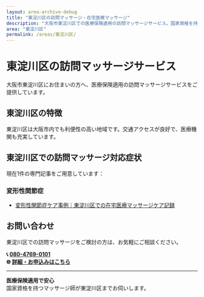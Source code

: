 ```yaml
---
layout: area-archive-debug
title: "東淀川区の訪問マッサージ・在宅医療マッサージ"
description: "大阪市東淀川区での医療保険適用の訪問マッサージサービス。国家資格を持つマッサージ師が地域密着でサポート。1記事掲載中。"
area: "東淀川区"
permalink: /areas/東淀川区/
---
```


# 東淀川区の訪問マッサージサービス

大阪市東淀川区にお住まいの方へ、医療保険適用の訪問マッサージサービスをご提供しています。

## 東淀川区の特徴

東淀川区は大阪市内でも利便性の高い地域です。交通アクセスが良好で、医療機関も充実しています。

## 東淀川区での訪問マッサージ対応症状

現在1件の専門記事をご用意しています：


### 変形性関節症

- [変形性関節症ケア事例｜東淀川区での在宅医療マッサージケア記録](/case_study/osteoarthritis-case-higashiyodogawa/)


## お問い合わせ

東淀川区での訪問マッサージをご検討の方は、お気軽にご相談ください。

**📞 [080-4769-0101](tel:080-4769-0101)**  
**🌐 [詳細・お申込みはこちら](https://peraichi.com/landing_pages/view/himawari-massage/)**

---

**医療保険適用で安心**  
国家資格を持つマッサージ師が東淀川区までお伺いします。
